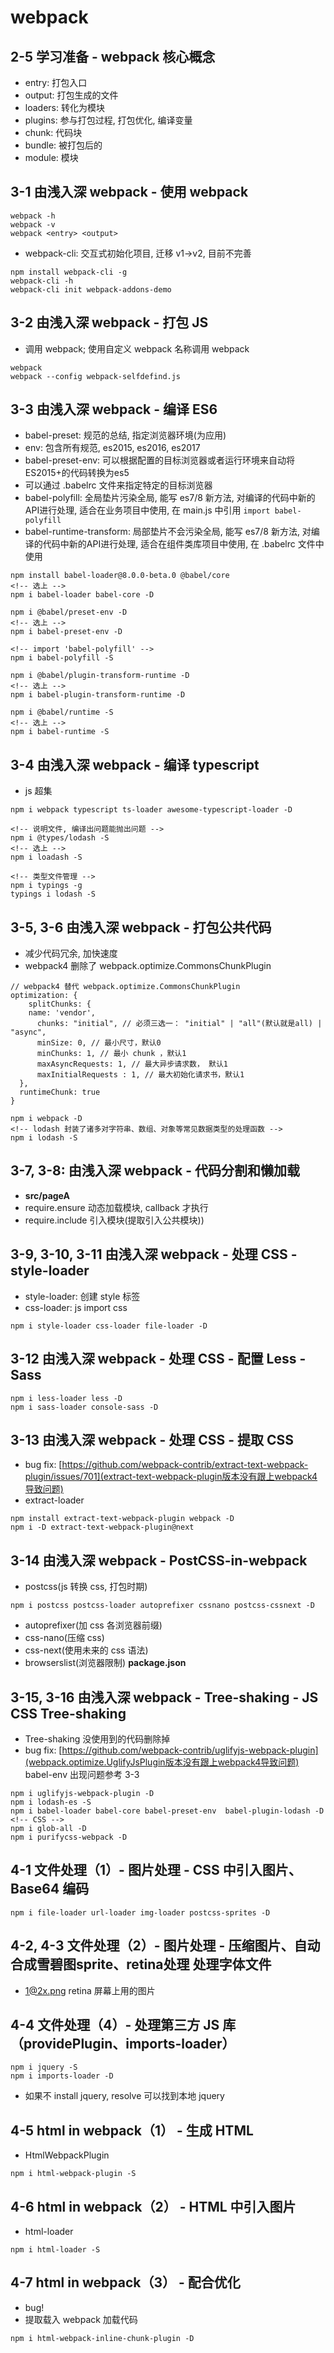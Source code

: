 ﻿# webpack

## 2-5 学习准备 - webpack 核心概念

- entry: 打包入口
- output: 打包生成的文件
- loaders: 转化为模块
- plugins: 参与打包过程, 打包优化, 编译变量
- chunk: 代码块
- bundle: 被打包后的
- module: 模块

## 3-1 由浅入深 webpack - 使用 webpack

```console
webpack -h
webpack -v
webpack <entry> <output>
```

- webpack-cli: 交互式初始化项目, 迁移 v1->v2, 目前不完善

```console
npm install webpack-cli -g
webpack-cli -h
webpack-cli init webpack-addons-demo
```

## 3-2 由浅入深 webpack - 打包 JS

- 调用 webpack; 使用自定义 webpack 名称调用 webpack

```console
webpack
webpack --config webpack-selfdefind.js
```

## 3-3 由浅入深 webpack - 编译 ES6

- babel-preset: 规范的总结, 指定浏览器环境(为应用)
- env: 包含所有规范, es2015, es2016, es2017
- babel-preset-env: 可以根据配置的目标浏览器或者运行环境来自动将ES2015+的代码转换为es5
- 可以通过 .babelrc 文件来指定特定的目标浏览器
- babel-polyfill: 全局垫片污染全局, 能写 es7/8 新方法, 对编译的代码中新的API进行处理, 适合在业务项目中使用, 在 main.js 中引用 `import babel-polyfill`
- babel-runtime-transform: 局部垫片不会污染全局, 能写 es7/8 新方法, 对编译的代码中新的API进行处理, 适合在组件类库项目中使用, 在 .babelrc 文件中使用

```console
npm install babel-loader@8.0.0-beta.0 @babel/core
<!-- 选上 -->
npm i babel-loader babel-core -D

npm i @babel/preset-env -D
<!-- 选上 -->
npm i babel-preset-env -D

<!-- import 'babel-polyfill' -->
npm i babel-polyfill -S

npm i @babel/plugin-transform-runtime -D
<!-- 选上 -->
npm i babel-plugin-transform-runtime -D

npm i @babel/runtime -S
<!-- 选上 -->
npm i babel-runtime -S
```

## 3-4 由浅入深 webpack - 编译 typescript

- js 超集

```console
npm i webpack typescript ts-loader awesome-typescript-loader -D

<!-- 说明文件, 编译出问题能抛出问题 -->
npm i @types/lodash -S
<!-- 选上 -->
npm i loadash -S

<!-- 类型文件管理 -->
npm i typings -g
typings i lodash -S
```

## 3-5, 3-6 由浅入深 webpack - 打包公共代码

- 减少代码冗余, 加快速度
- webpack4 删除了 webpack.optimize.CommonsChunkPlugin

```webpack
// webpack4 替代 webpack.optimize.CommonsChunkPlugin
optimization: {
    splitChunks: {
    name: 'vendor',
      chunks: "initial", // 必须三选一： "initial" | "all"(默认就是all) | "async",
      minSize: 0, // 最小尺寸，默认0
      minChunks: 1, // 最小 chunk ，默认1
      maxAsyncRequests: 1, // 最大异步请求数， 默认1
      maxInitialRequests : 1, // 最大初始化请求书，默认1
  },
  runtimeChunk: true
}
```

```console
npm i webpack -D
<!-- lodash 封装了诸多对字符串、数组、对象等常见数据类型的处理函数 -->
npm i lodash -S
```

## 3-7, 3-8: 由浅入深 webpack - 代码分割和懒加载

- **src/pageA**
- require.ensure 动态加载模块, callback 才执行
- require.include 引入模块(提取引入公共模块))

## 3-9, 3-10, 3-11 由浅入深 webpack - 处理 CSS - style-loader

- style-loader: 创建 style 标签
- css-loader: js import css

```console
npm i style-loader css-loader file-loader -D
```

## 3-12 由浅入深 webpack - 处理 CSS - 配置 Less - Sass

```console
npm i less-loader less -D
npm i sass-loader console-sass -D
```

## 3-13 由浅入深 webpack - 处理 CSS - 提取 CSS

- bug fix: [https://github.com/webpack-contrib/extract-text-webpack-plugin/issues/701](extract-text-webpack-plugin版本没有跟上webpack4导致问题)
- extract-loader

```console
npm install extract-text-webpack-plugin webpack -D
npm i -D extract-text-webpack-plugin@next
```

## 3-14 由浅入深 webpack - PostCSS-in-webpack

- postcss(js 转换 css, 打包时期)

```console
npm i postcss postcss-loader autoprefixer cssnano postcss-cssnext -D
```

- autoprefixer(加 css 各浏览器前缀)
- css-nano(压缩 css)
- css-next(使用未来的 css 语法)
- browserslist(浏览器限制) **package.json**

## 3-15, 3-16 由浅入深 webpack - Tree-shaking - JS CSS Tree-shaking

- Tree-shaking 没使用到的代码删除掉
- bug fix: [https://github.com/webpack-contrib/uglifyjs-webpack-plugin](webpack.optimize.UglifyJsPlugin版本没有跟上webpack4导致问题) babel-env 出现问题参考 3-3

```console
npm i uglifyjs-webpack-plugin -D
npm i lodash-es -S
npm i babel-loader babel-core babel-preset-env  babel-plugin-lodash -D
<!-- CSS -->
npm i glob-all -D
npm i purifycss-webpack -D
```

## 4-1 文件处理（1）- 图片处理 - CSS 中引入图片、Base64 编码

```console
npm i file-loader url-loader img-loader postcss-sprites -D
```

## 4-2, 4-3 文件处理（2）- 图片处理 - 压缩图片、自动合成雪碧图sprite、retina处理 处理字体文件

- 1@2x.png retina 屏幕上用的图片

## 4-4 文件处理（4）- 处理第三方 JS 库（providePlugin、imports-loader）

```console
npm i jquery -S
npm i imports-loader -D
```

- 如果不 install jquery, resolve 可以找到本地 jquery

## 4-5 html in webpack（1） - 生成 HTML

- HtmlWebpackPlugin

```console
npm i html-webpack-plugin -S
```

## 4-6 html in webpack（2） - HTML 中引入图片

- html-loader

```console
npm i html-loader -S
```

## 4-7 html in webpack（3） - 配合优化

- bug!
- 提取载入 webpack 加载代码

```console
npm i html-webpack-inline-chunk-plugin -D
```